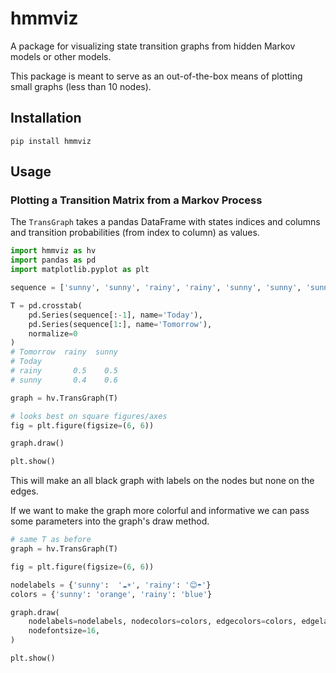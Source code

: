# hmmviz
A package for visualizing state transition graphs from hidden Markov models or other models.

This package is meant to serve as an out-of-the-box means of plotting small graphs (less than 10 nodes).

## Installation
    pip install hmmviz

## Usage
### Plotting a Transition Matrix from a Markov Process
The `TransGraph` takes a pandas DataFrame with states indices and columns and transition probabilities (from index to column)
as values.

```python
import hmmviz as hv
import pandas as pd
import matplotlib.pyplot as plt

sequence = ['sunny', 'sunny', 'rainy', 'rainy', 'sunny', 'sunny', 'sunny', 'rainy']

T = pd.crosstab(
    pd.Series(sequence[:-1], name='Today'),
    pd.Series(sequence[1:], name='Tomorrow'),
    normalize=0
)
# Tomorrow  rainy  sunny
# Today                 
# rainy       0.5    0.5
# sunny       0.4    0.6

graph = hv.TransGraph(T)

# looks best on square figures/axes
fig = plt.figure(figsize=(6, 6))

graph.draw()

plt.show()
```

This will make an all black graph with labels on the nodes but none on the edges.

If we want to make the graph more colorful and informative we can pass some parameters into the graph's draw method.

```python
# same T as before
graph = hv.TransGraph(T)

fig = plt.figure(figsize=(6, 6))

nodelabels = {'sunny':  '☁☀', 'rainy': '😊☂'}
colors = {'sunny': 'orange', 'rainy': 'blue'}

graph.draw(
    nodelabels=nodelabels, nodecolors=colors, edgecolors=colors, edgelabels=True,
    nodefontsize=16,
)

plt.show()
```